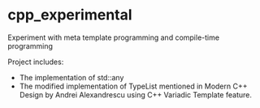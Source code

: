 # cpp_experimental
Experiment with meta template programming and compile-time programming

Project includes:
- The implementation of std::any
- The modified implementation of TypeList mentioned in Modern C++ Design by Andrei Alexandrescu using C++ Variadic Template feature.
